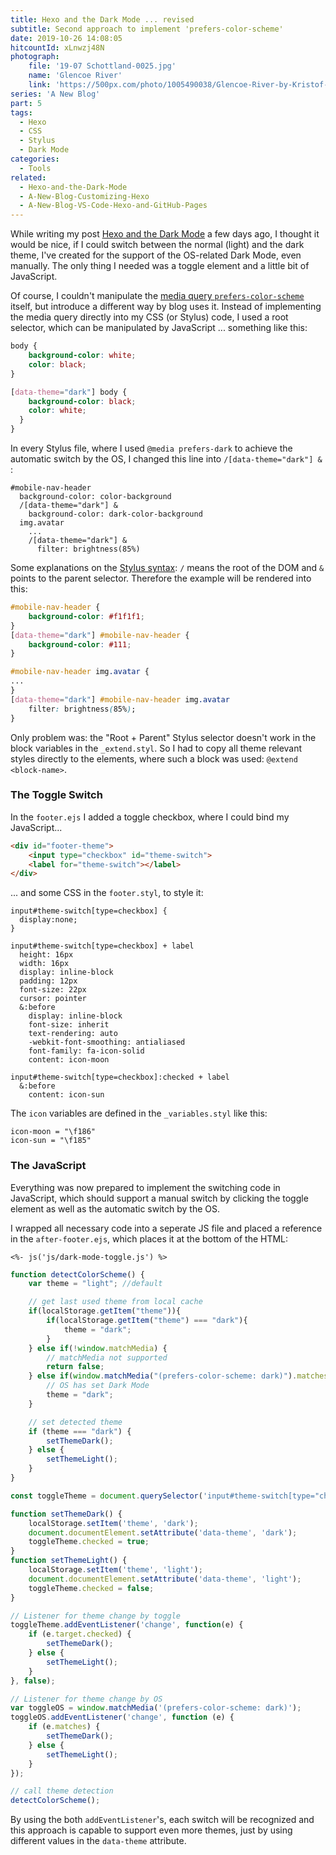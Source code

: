 ```yaml
---
title: Hexo and the Dark Mode ... revised
subtitle: Second approach to implement 'prefers-color-scheme'
date: 2019-10-26 14:08:05
hitcountId: xLnwzj48N
photograph: 
    file: '19-07 Schottland-0025.jpg'
    name: 'Glencoe River'
    link: 'https://500px.com/photo/1005490038/Glencoe-River-by-Kristof-Zerbe'
series: 'A New Blog'
part: 5
tags:
  - Hexo
  - CSS
  - Stylus
  - Dark Mode
categories:
  - Tools
related:
  - Hexo-and-the-Dark-Mode
  - A-New-Blog-Customizing-Hexo
  - A-New-Blog-VS-Code-Hexo-and-GitHub-Pages
---
```


While writing my post [Hexo and the Dark Mode](/categories/Tools/Hexo-and-the-Dark-Mode) a few days ago, I thought it would be nice, if I could switch between the normal (light) and the dark theme, I've created for the support of the OS-related Dark Mode, even manually. The only thing I needed was a toggle element and a little bit of JavaScript.

Of course, I couldn't manipulate the [media query ``prefers-color-scheme``](https://drafts.csswg.org/mediaqueries-5/#descdef-media-prefers-color-scheme) itself, but introduce a different way by blog uses it. Instead of implementing the media query directly into my CSS (or Stylus) code, I used a root selector, which can be manipulated by JavaScript ... something like this:

```css
body {
    background-color: white;
    color: black;
}

[data-theme="dark"] body {
    background-color: black;
    color: white;
  }
}
```
<!-- more -->

In every Stylus file, where I used ``@media prefers-dark`` to achieve the automatic switch by the OS, I changed this line into ``/[data-theme="dark"] &`` :

```styl
#mobile-nav-header
  background-color: color-background
  /[data-theme="dark"] &
    background-color: dark-color-background
  img.avatar
    ...
    /[data-theme="dark"] &
      filter: brightness(85%)
```

Some explanations on the [Stylus syntax](http://stylus-lang.com/docs/selectors.html): ``/`` means the root of the DOM and ``&`` points to the parent selector. Therefore the example will be rendered into this:

```css
#mobile-nav-header {
    background-color: #f1f1f1;
}
[data-theme="dark"] #mobile-nav-header {
    background-color: #111;
}

#mobile-nav-header img.avatar {
...
}
[data-theme="dark"] #mobile-nav-header img.avatar
    filter: brightness(85%);
}
```

Only problem was: the "Root + Parent" Stylus selector doesn't work in the block variables in the ``_extend.styl``. So I had to copy all theme relevant styles directly to the elements, where such a block was used: ``@extend <block-name>``.

### The Toggle Switch

In the ``footer.ejs`` I added a toggle checkbox, where I could bind my JavaScript...

```html
<div id="footer-theme">
    <input type="checkbox" id="theme-switch">
    <label for="theme-switch"></label>
</div>
```

... and some CSS in the ``footer.styl``, to style it:

```styl
input#theme-switch[type=checkbox] {
  display:none;
}

input#theme-switch[type=checkbox] + label
  height: 16px
  width: 16px
  display: inline-block
  padding: 12px
  font-size: 22px
  cursor: pointer
  &:before
    display: inline-block
    font-size: inherit
    text-rendering: auto
    -webkit-font-smoothing: antialiased
    font-family: fa-icon-solid
    content: icon-moon

input#theme-switch[type=checkbox]:checked + label
  &:before
    content: icon-sun
```

The ``icon`` variables are defined in the ``_variables.styl`` like this:

```styl
icon-moon = "\f186"
icon-sun = "\f185"
```

### The JavaScript

Everything was now prepared to implement the switching code in JavaScript, which should support a manual switch by clicking the toggle element as well as the automatic switch by the OS.

I wrapped all necessary code into a seperate JS file and placed a reference in the ``after-footer.ejs``, which places it at the bottom of the HTML:

```ejs
<%- js('js/dark-mode-toggle.js') %>
```

```js
function detectColorScheme() {
    var theme = "light"; //default

    // get last used theme from local cache
    if(localStorage.getItem("theme")){
        if(localStorage.getItem("theme") === "dark"){
            theme = "dark";
        }
    } else if(!window.matchMedia) { 
        // matchMedia not supported  
        return false;
    } else if(window.matchMedia("(prefers-color-scheme: dark)").matches) {
        // OS has set Dark Mode
        theme = "dark";
    }

    // set detected theme
    if (theme === "dark") {
        setThemeDark();
    } else {
        setThemeLight();
    }
}

const toggleTheme = document.querySelector('input#theme-switch[type="checkbox"]');

function setThemeDark() {
    localStorage.setItem('theme', 'dark');
    document.documentElement.setAttribute('data-theme', 'dark');
    toggleTheme.checked = true;
}
function setThemeLight() {
    localStorage.setItem('theme', 'light');
    document.documentElement.setAttribute('data-theme', 'light');
    toggleTheme.checked = false;
}

// Listener for theme change by toggle
toggleTheme.addEventListener('change', function(e) {
    if (e.target.checked) {
        setThemeDark();
    } else {
        setThemeLight();
    }
}, false);

// Listener for theme change by OS
var toggleOS = window.matchMedia('(prefers-color-scheme: dark)');
toggleOS.addEventListener('change', function (e) {
    if (e.matches) {
        setThemeDark();
    } else {
        setThemeLight();
    }
});

// call theme detection
detectColorScheme();
```

By using the both ``addEventListener``'s, each switch will be recognized and this approach is capable to support even more themes, just by using different values in the ``data-theme`` attribute.
